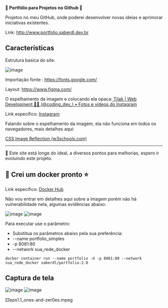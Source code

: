 **🔆 Portfólio para Projetos no Github 🙂**

Projetos no meu GitHub, onde poderei desenvolver novas ideias e aprimorar iniciativas existentes.

Link: http://www.portfolio.saberdl.dev.br

## Características

Estrutura basica do site:

![image](https://github.com/diego-luz/portfolio_simples/assets/161847415/d7abb968-ad67-4e72-b8a2-949592f2572c)


Importação fonte : https://fonts.google.com/

Layout: https://www.figma.com/

O espelhamento da imagem e colocando ela opaca:[ Tilak | Web Development 🧑‍💻 (@coding_dev_) • Fotos e vídeos do Instagram](https://www.instagram.com/coding_dev_/)

Link especifico:
[Instagram](https://www.instagram.com/reel/C1eU3kVASHA/?igsh=MXZxN3k2eTNoZzltNA%3D%3D)

Falando sobre o espelhamento da imagem, ela não funciona em todos os navegadores, mais detalhes aqui:

[CSS Image Reflection (w3schools.com)](https://www.w3schools.com/css/css3_image_reflection.asp)

---
🤯 Este site está longe do ideal, a diversos pontos para melhorias, espero ir evoluindo este projeto.
 
## 🐳 Crei um docker pronto ⭐

Link especifico:
[Docker Hub](https://hub.docker.com/r/saberdl/portfolio_simples)

Não vou entrar em detalhes aqui sobre a imagem porém não há vulnerabilidade nela, algumas evidências abaixo:

![image](https://github.com/user-attachments/assets/a13de394-3b0d-4be3-b946-6736cb9e3e78)
![image](https://github.com/user-attachments/assets/ac452e18-444e-48a4-a86b-25bc0f6b5b16)


Para executar use o parâmetro:
* Substitua os parâmetros abaixo pela sua preferência:
* --name portfolio_simples
* -p 8081:80
* --network sua_rede_docker

```docker
docker container run --name portfolio -d -p 8081:80 --network sua_rede_docker saberdl/portfolio:2.0
```

## Captura de tela
![image](https://github.com/user-attachments/assets/d39a69d7-e254-412d-93a9-42d9ea8b8bdb)
![image](https://github.com/user-attachments/assets/660a3f19-c8a3-476b-8e16-17e9920f1254)

🎞️eps1.1_ones-and-zer0es.mpeg


